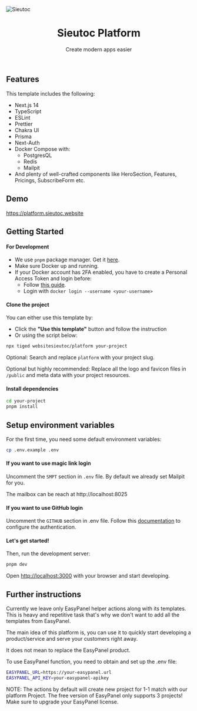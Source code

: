 <img alt="Sieutoc" src="https://github.com/websitesieutoc/platform/assets/1083478/85190f2c-a300-4f2d-bbb2-00cc632c80cf">

<h1 align="center">Sieutoc Platform</h1>

<p align="center">
    Create modern apps easier
</p>

<br/>

## Features

This template includes the following:

- Next.js 14
- TypeScript
- ESLint
- Prettier
- Chakra UI
- Prisma
- Next-Auth
- Docker Compose with:
    - PostgresQL
    - Redis
    - Mailpit
- And plenty of well-crafted components like HeroSection, Features, Pricings, SubscribeForm etc.

## Demo

https://platform.sieutoc.website


## Getting Started

#### For Development

- We use `pnpm` package manager. Get it [here](https://pnpm.io/installation).
- Make sure Docker up and running.
- If your Docker account has 2FA enabled, you have to create a Personal Access Token and login before:
    - Follow [this guide](https://docs.docker.com/docker-hub/access-tokens/).
    - Login with `docker login --username <your-username>`

#### Clone the project

You can either use this template by:

- Click the **"Use this template"** button and follow the instruction
- Or using the script below:

```bash
npx tiged websitesieutoc/platform your-project
```

Optional: Search and replace `platform` with your project slug.

Optional but highly recommended: Replace all the logo and favicon files in `/public` and meta data with your project resources.

#### Install dependencies

```bash
cd your-project
pnpm install
```

## Setup environment variables

For the first time, you need some default environment variables:

```bash
cp .env.example .env
```

#### If you want to use magic link login

Uncomment the `SMPT` section in `.env` file. By default we already set Mailpit for you.

The mailbox can be reach at http://localhost:8025


#### If you want to use GitHub login

Uncomment the `GITHUB` section in .env file. Follow this [documentation](https://docs.github.com/en/apps/oauth-apps/building-oauth-apps/creating-an-oauth-app) to configure the authentication.

#### Let's get started!

Then, run the development server:

```bash
pnpm dev
```

Open [http://localhost:3000](http://localhost:3000) with your browser and start developing.

## Further instructions

Currently we leave only EasyPanel helper actions along with its templates. This is heavy and repetitive task that's why we don't want to add all the templates from EasyPanel.

The main idea of this platform is, you can use it to quickly start developing a product/service and serve your customers right away.

It does not mean to replace the EasyPanel product.

To use EasyPanel function, you need to obtain and set up the .env file:

```bash
EASYPANEL_URL=https://your-easypanel.url
EASYPANEL_API_KEY=your-easypanel-apikey
```

NOTE: The actions by default will create new project for 1-1 match with our platform Project. The free version of EasyPanel only supports 3 projects!
Make sure to upgrade your EasyPanel license.
